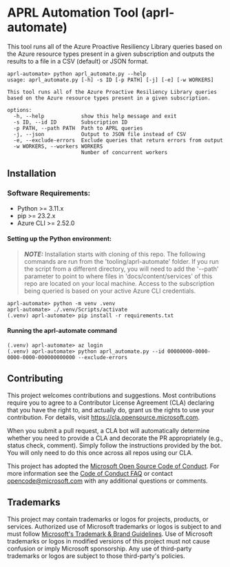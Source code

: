 # APRL Automation Tool (aprl-automate)

This tool runs all of the Azure Proactive Resiliency Library queries based on the Azure resource types present in a given subscription and outputs the results to a file in a CSV (default) or JSON format.

```
aprl-automate> python aprl_automate.py --help
usage: aprl_automate.py [-h] -s ID [-p PATH] [-j] [-e] [-w WORKERS]

This tool runs all of the Azure Proactive Resiliency Library queries based on the Azure resource types present in a given subscription.

options:
  -h, --help            show this help message and exit
  -s ID, --id ID        Subscription ID
  -p PATH, --path PATH  Path to APRL queries
  -j, --json            Output to JSON file instead of CSV
  -e, --exclude-errors  Exclude queries that return errors from output
  -w WORKERS, --workers WORKERS
                        Number of concurrent workers
```

## Installation

### Software Requirements:
- Python     >= 3.11.x
- pip        >= 23.2.x
- Azure CLI  >= 2.52.0

#### Setting up the Python environment:
> **_NOTE:_**  Installation starts with cloning of this repo.  The following commands are run from the 'tooling/aprl-automate' folder.  If you run the script from a different directory, you will need to add the '--path' parameter to point to where files in 'docs/content/services' of this repo are located on your local machine.  Access to the subscription being queried is based on your active Azure CLI credentials.

```
aprl-automate> python -m venv .venv
aprl-automate> ./.venv/Scripts/activate
(.venv) aprl-automate> pip install -r requirements.txt
```

#### Running the aprl-automate command
```
(.venv) aprl-automate> az login
(.venv) aprl-automate> python aprl_automate.py --id 00000000-0000-0000-0000-000000000000 --exclude-errors
``````
## Contributing

This project welcomes contributions and suggestions.  Most contributions require you to agree to a
Contributor License Agreement (CLA) declaring that you have the right to, and actually do, grant us
the rights to use your contribution. For details, visit https://cla.opensource.microsoft.com.

When you submit a pull request, a CLA bot will automatically determine whether you need to provide
a CLA and decorate the PR appropriately (e.g., status check, comment). Simply follow the instructions
provided by the bot. You will only need to do this once across all repos using our CLA.

This project has adopted the [Microsoft Open Source Code of Conduct](https://opensource.microsoft.com/codeofconduct/).
For more information see the [Code of Conduct FAQ](https://opensource.microsoft.com/codeofconduct/faq/) or
contact [opencode@microsoft.com](mailto:opencode@microsoft.com) with any additional questions or comments.

## Trademarks

This project may contain trademarks or logos for projects, products, or services. Authorized use of Microsoft
trademarks or logos is subject to and must follow
[Microsoft's Trademark & Brand Guidelines](https://www.microsoft.com/en-us/legal/intellectualproperty/trademarks/usage/general).
Use of Microsoft trademarks or logos in modified versions of this project must not cause confusion or imply Microsoft sponsorship.
Any use of third-party trademarks or logos are subject to those third-party's policies.
